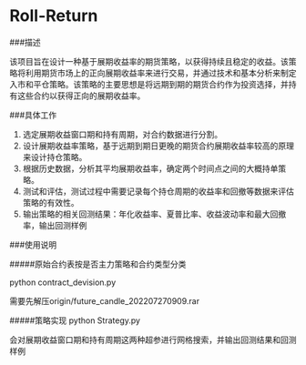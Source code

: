 # Roll-Return

###描述

该项目旨在设计一种基于展期收益率的期货策略，以获得持续且稳定的收益。该策略将利用期货市场上的正向展期收益率来进行交易，并通过技术和基本分析来制定入市和平仓策略。该策略的主要思想是将远期到期的期货合约作为投资选择，并持有这些合约以获得正向的展期收益率。

###具体工作
1. 选定展期收益窗口期和持有周期，对合约数据进行分割。
2. 设计展期收益率策略，基于远期到期日更晚的期货合约展期收益率较高的原理来设计持仓策略。
3. 根据历史数据，分析其平均展期收益率，确定两个时间点之间的大概持单策略。
4. 测试和评估，测试过程中需要记录每个持仓周期的收益率和回撤等数据来评估策略的有效性。
5. 输出策略的相关回测结果：年化收益率、夏普比率、收益波动率和最大回撤率，输出回测样例

###使用说明

#####原始合约表按是否主力策略和合约类型分类

python contract_devision.py

需要先解压origin/future_candle_202207270909.rar

#####策略实现
python Strategy.py

会对展期收益窗口期和持有周期这两种超参进行网格搜索，并输出回测结果和回测样例